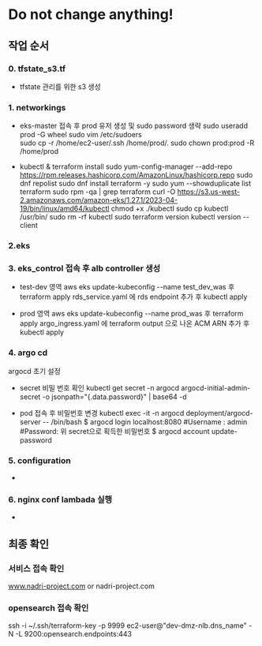 # Do not change anything!

##  작업 순서

### 0. tfstate_s3.tf
- tfstate 관리를 위한 s3 생성

### 1. networkings
- eks-master 접속 후 prod 유저 생성 및 sudo password 생략
sudo useradd prod -G wheel
sudo vim /etc/sudoers           
sudo cp -r /home/ec2-user/.ssh /home/prod/.
sudo chown prod:prod -R /home/prod

- kubectl & terraform install
sudo yum-config-manager --add-repo https://rpm.releases.hashicorp.com/AmazonLinux/hashicorp.repo
sudo dnf repolist 
sudo dnf install terraform -y 
sudo yum --showduplicate list terraform 
sudo rpm -qa | grep terraform 
curl -O https://s3.us-west-2.amazonaws.com/amazon-eks/1.27.1/2023-04-19/bin/linux/amd64/kubectl
chmod +x ./kubectl
sudo cp kubectl /usr/bin/
sudo rm -rf kubectl
sudo terraform version
kubectl version --client

### 2.eks

### 3. eks_control 접속 후 alb controller 생성
- test-dev 영역
aws eks update-kubeconfig --name test_dev_was 후 terraform apply
rds_service.yaml 에 rds endpoint 추가 후 kubectl apply

- prod 영역
aws eks update-kubeconfig --name prod_was 후 terraform apply
argo_ingress.yaml 에 terraform output 으로 나온 ACM ARN 추가 후 kubectl apply

### 4. argo cd
argocd 초기 설정
- secret 비밀 번호 확인
kubectl get secret -n argocd argocd-initial-admin-secret -o jsonpath="{.data.password}" | base64 -d

- pod 접속 후 비밀번호 변경
kubectl exec -it -n argocd deployment/argocd-server -- /bin/bash
$ argocd login localhost:8080
#Username : admin
#Password: 위 secret으로 획득한 비밀번호
$ argocd account update-password

### 5. configuration
- 

### 6. nginx conf lambada 실행
- 

## 최종 확인
### 서비스 접속 확인
www.nadri-project.com or nadri-project.com
### opensearch 접속 확인
ssh -i ~/.ssh/terraform-key -p 9999 ec2-user@"dev-dmz-nlb.dns_name" -N -L 9200:opensearch.endpoints:443